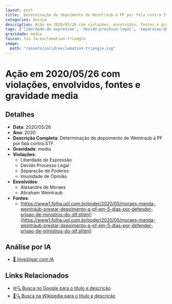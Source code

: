 ```yaml
---
layout: post
title:  Determinação de depoimento de Weintraub à PF por fala contra STF no inquérito fake news
categories: dossie
description: Ação em 2020/05/26 com violações, envolvidos, fontes e gravidade media
tags: ['liberdade-de-expressao', 'devido-processo-legal', 'separacao-de-poderes', 'imunidade-de-opiniao', 'alexandre-de-moraes', 'abraham-weintraub', 'gravidade-media']
gravidade: media
faicon: fas fa-exclamation-triangle
image:
  path: "/assets/solid/exclamation-triangle.svg"
---
```


# Ação em 2020/05/26 com violações, envolvidos, fontes e gravidade media

## Detalhes
- **Data**: 2020/05/26
- **Ano**: 2020
- **Descrição Completa**: Determinação de depoimento de Weintraub à PF por fala contra STF.
- **Gravidade**: media <i class="fas fas fa-exclamation-triangle fa-2x"></i>
- **Violações**:
  - Liberdade de Expressão
  - Devido Processo Legal
  - Separação de Poderes
  - Imunidade de Opinião
- **Envolvidos**:
  - Alexandre de Moraes
  - Abraham Weintraub
- **Fontes**:
  - [https://www1.folha.uol.com.br/poder/2020/05/moraes-manda-weintraub-prestar-depoimento-a-pf-em-5-dias-por-defender-prisao-de-ministros-do-stf.shtml](https://www1.folha.uol.com.br/poder/2020/05/moraes-manda-weintraub-prestar-depoimento-a-pf-em-5-dias-por-defender-prisao-de-ministros-do-stf.shtml)

## Análise por IA
- [🤖 Investigar com IA](https://www.perplexity.ai/search?q=%22Alexandre%20de%20Moraes%22%20Determina%C3%A7%C3%A3o%20de%20depoimento%20de%20Weintraub%20%C3%A0%20PF%20por%20fala%20contra%20STF%20no%20inqu%C3%A9rito%20fake%20news%20Determina%C3%A7%C3%A3o%20de%20depoimento%20de%20Weintraub%20%C3%A0%20PF%20por%20fala%20contra%20STF.%20Liberdade%20de%20Express%C3%A3o%20Devido%20Processo%20Legal%20Separa%C3%A7%C3%A3o%20de%20Poderes%20Imunidade%20de%20Opini%C3%A3o%202020%20gravidade%20media)

## Links Relacionados
- [🌐🔍 Busca no Google para o título e descrição](https://www.google.com/search?q=%22Alexandre%20de%20Moraes%22%20Determina%C3%A7%C3%A3o%20de%20depoimento%20de%20Weintraub%20%C3%A0%20PF%20por%20fala%20contra%20STF%20no%20inqu%C3%A9rito%20fake%20news%20Determina%C3%A7%C3%A3o%20de%20depoimento%20de%20Weintraub%20%C3%A0%20PF%20por%20fala%20contra%20STF.%20Liberdade%20de%20Express%C3%A3o%20Devido%20Processo%20Legal%20Separa%C3%A7%C3%A3o%20de%20Poderes%20Imunidade%20de%20Opini%C3%A3o%202020%20gravidade%20media)
- [📖🔍 Busca na Wikipedia para o título e descrição](https://pt.wikipedia.org/w/index.php?search=%22Alexandre%20de%20Moraes%22%20Determina%C3%A7%C3%A3o%20de%20depoimento%20de%20Weintraub%20%C3%A0%20PF%20por%20fala%20contra%20STF%20no%20inqu%C3%A9rito%20fake%20news%20Determina%C3%A7%C3%A3o%20de%20depoimento%20de%20Weintraub%20%C3%A0%20PF%20por%20fala%20contra%20STF.%20Liberdade%20de%20Express%C3%A3o%20Devido%20Processo%20Legal%20Separa%C3%A7%C3%A3o%20de%20Poderes%20Imunidade%20de%20Opini%C3%A3o%202020%20gravidade%20media)

